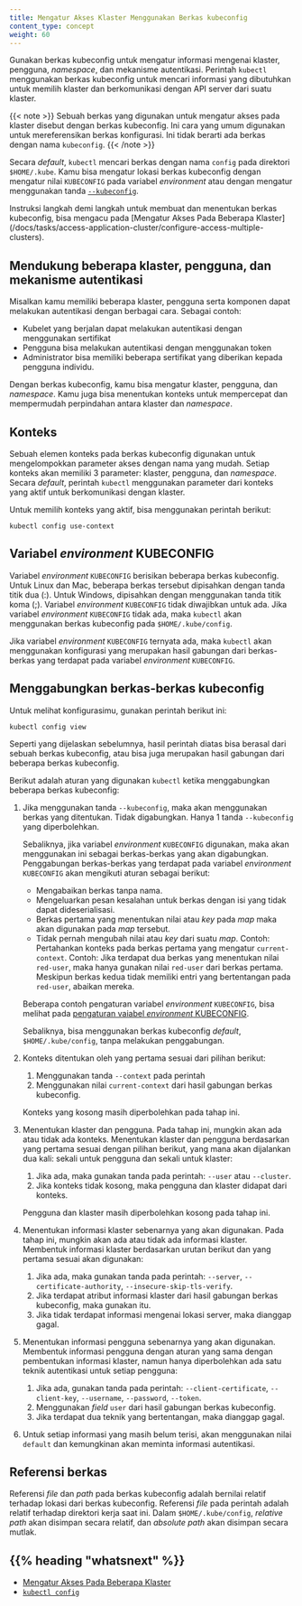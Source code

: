 ```yaml
---
title: Mengatur Akses Klaster Menggunakan Berkas kubeconfig
content_type: concept
weight: 60
---
```


<!-- overview -->

Gunakan berkas kubeconfig untuk mengatur informasi mengenai klaster, pengguna, 
_namespace_, dan mekanisme autentikasi. Perintah `kubectl` menggunakan berkas
kubeconfig untuk mencari informasi yang dibutuhkan untuk memilih klaster dan
berkomunikasi dengan API server dari suatu klaster.

{{< note >}}
Sebuah berkas yang digunakan untuk mengatur akses pada klaster disebut dengan
berkas kubeconfig. Ini cara yang umum digunakan untuk mereferensikan berkas
konfigurasi. Ini tidak berarti ada berkas dengan nama `kubeconfig`.
{{< /note >}}

Secara _default_, `kubectl` mencari berkas dengan nama `config` pada direktori
`$HOME/.kube`. Kamu bisa mengatur lokasi berkas kubeconfig dengan mengatur
nilai `KUBECONFIG` pada variabel _environment_ atau dengan mengatur menggunakan
tanda [`--kubeconfig`](/docs/reference/generated/kubectl/kubectl/).

Instruksi langkah demi langkah untuk membuat dan menentukan berkas kubeconfig,
bisa mengacu pada [Mengatur Akses Pada Beberapa Klaster]
(/docs/tasks/access-application-cluster/configure-access-multiple-clusters).




<!-- body -->

## Mendukung beberapa klaster, pengguna, dan mekanisme autentikasi

Misalkan kamu memiliki beberapa klaster, pengguna serta komponen dapat melakukan
autentikasi dengan berbagai cara. Sebagai contoh:

- Kubelet yang berjalan dapat melakukan autentikasi dengan menggunakan sertifikat
- Pengguna bisa melakukan autentikasi dengan menggunakan token
- Administrator bisa memiliki beberapa sertifikat yang diberikan kepada pengguna 
individu.

Dengan berkas kubeconfig, kamu bisa mengatur klaster, pengguna, dan _namespace_.
Kamu juga bisa menentukan konteks untuk mempercepat dan mempermudah perpindahan
antara klaster dan _namespace_.

## Konteks

Sebuah elemen konteks pada berkas kubeconfig digunakan untuk mengelompokkan
parameter akses dengan nama yang mudah. Setiap konteks akan memiliki 3 parameter:
klaster, pengguna, dan _namespace_. Secara _default_, perintah `kubectl` menggunakan
parameter dari konteks yang aktif untuk berkomunikasi dengan klaster.

Untuk memilih konteks yang aktif, bisa menggunakan perintah berikut:
```
kubectl config use-context
```

## Variabel _environment_ KUBECONFIG

Variabel _environment_ `KUBECONFIG` berisikan beberapa berkas kubeconfig. Untuk 
Linux dan Mac, beberapa berkas tersebut dipisahkan dengan tanda titik dua (:).
Untuk Windows, dipisahkan dengan menggunakan tanda titik koma (;). Variabel 
_environment_ `KUBECONFIG` tidak diwajibkan untuk ada. Jika variabel _environment_
`KUBECONFIG` tidak ada, maka `kubectl` akan menggunakan berkas kubeconfig pada
`$HOME/.kube/config`.

Jika variabel _environment_ `KUBECONFIG` ternyata ada, maka `kubectl` akan menggunakan
konfigurasi yang merupakan hasil gabungan dari berkas-berkas yang terdapat pada
variabel _environment_ `KUBECONFIG`.

## Menggabungkan berkas-berkas kubeconfig

Untuk melihat konfigurasimu, gunakan perintah berikut ini:

```shell
kubectl config view
```

Seperti yang dijelaskan sebelumnya, hasil perintah diatas bisa berasal dari sebuah 
berkas kubeconfig, atau bisa juga merupakan hasil gabungan dari beberapa berkas kubeconfig.

Berikut adalah aturan yang digunakan `kubectl` ketika menggabungkan beberapa berkas
kubeconfig:

1. Jika menggunakan tanda `--kubeconfig`, maka akan menggunakan berkas yang ditentukan.
   Tidak digabungkan. Hanya 1 tanda `--kubeconfig` yang diperbolehkan.

   Sebaliknya, jika variabel _environment_ `KUBECONFIG` digunakan, maka akan menggunakan 
   ini sebagai berkas-berkas yang akan digabungkan. Penggabungan berkas-berkas yang terdapat
   pada variabel _environment_ `KUBECONFIG` akan mengikuti aturan sebagai berikut:

   * Mengabaikan berkas tanpa nama.
   * Mengeluarkan pesan kesalahan untuk berkas dengan isi yang tidak dapat dideserialisasi.
   * Berkas pertama yang menentukan nilai atau _key_ pada _map_ maka akan digunakan 
     pada _map_ tersebut.
   * Tidak pernah mengubah nilai atau _key_ dari suatu _map_.
     Contoh: Pertahankan konteks pada berkas pertama yang mengatur `current-context`.
     Contoh: Jika terdapat dua berkas yang menentukan nilai `red-user`, maka hanya gunakan
     nilai `red-user` dari berkas pertama.
     Meskipun berkas kedua tidak memiliki entri yang bertentangan pada `red-user`, 
     abaikan mereka.

   Beberapa contoh pengaturan variabel _environment_ `KUBECONFIG`, bisa melihat pada
   [pengaturan vaiabel _environment_ KUBECONFIG](/docs/tasks/access-application-cluster/configure-access-multiple-clusters/#set-the-kubeconfig-environment-variable).

   Sebaliknya, bisa menggunakan berkas kubeconfig _default_, `$HOME/.kube/config`, 
   tanpa melakukan penggabungan.

1. Konteks ditentukan oleh yang pertama sesuai dari pilihan berikut:

    1. Menggunakan tanda `--context` pada perintah
    1. Menggunakan nilai `current-context` dari hasil gabungan berkas kubeconfig.

   Konteks yang kosong masih diperbolehkan pada tahap ini.

1. Menentukan klaster dan pengguna. Pada tahap ini, mungkin akan ada atau tidak ada konteks.
   Menentukan klaster dan pengguna berdasarkan yang pertama sesuai dengan pilihan berikut,
   yang mana akan dijalankan dua kali: sekali untuk pengguna dan sekali untuk klaster:

   1. Jika ada, maka gunakan tanda pada perintah: `--user` atau `--cluster`.
   1. Jika konteks tidak kosong, maka pengguna dan klaster didapat dari konteks.

   Pengguna dan klaster masih diperbolehkan kosong pada tahap ini.

1. Menentukan informasi klaster sebenarnya yang akan digunakan. Pada tahap ini, mungkin
   akan ada atau tidak ada informasi klaster. Membentuk informasi klaster berdasarkan urutan
   berikut dan yang pertama sesuai akan digunakan:

   1. Jika ada, maka gunakan tanda pada perintah: `--server`, `--certificate-authority`, `--insecure-skip-tls-verify`.
   1. Jika terdapat atribut informasi klaster dari hasil gabungan berkas kubeconfig, 
      maka gunakan itu.
   1. Jika tidak terdapat informasi mengenai lokasi server, maka dianggap gagal.

1. Menentukan informasi pengguna sebenarnya yang akan digunakan. Membentuk informasi 
   pengguna dengan aturan yang sama dengan pembentukan informasi klaster, namun hanya 
   diperbolehkan ada satu teknik autentikasi untuk setiap pengguna:

   1. Jika ada, gunakan tanda pada perintah: `--client-certificate`, `--client-key`, `--username`, `--password`, `--token`.
   1. Menggunakan _field_ `user` dari hasil gabungan berkas kubeconfig.
   1. Jika terdapat dua teknik yang bertentangan, maka dianggap gagal.

1. Untuk setiap informasi yang masih belum terisi, akan menggunakan nilai `default` dan
   kemungkinan akan meminta informasi autentikasi.

## Referensi berkas

Referensi _file_ dan _path_ pada berkas kubeconfig adalah bernilai relatif terhadap
lokasi dari berkas kubeconfig.
Referensi _file_ pada perintah adalah relatif terhadap direktori kerja saat ini.
Dalam `$HOME/.kube/config`, _relative path_ akan disimpan secara relatif, dan
_absolute path_ akan disimpan secara mutlak.




## {{% heading "whatsnext" %}}


* [Mengatur Akses Pada Beberapa Klaster](/docs/tasks/access-application-cluster/configure-access-multiple-clusters/)
* [`kubectl config`](/docs/reference/generated/kubectl/kubectl-commands#config)




